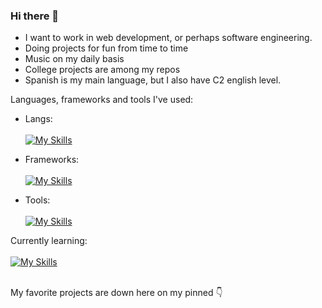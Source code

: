 ### Hi there 👋

+ I want to work in web development, or perhaps software engineering.
+ Doing projects for fun from time to time
+ Music on my daily basis
+ College projects are among my repos
+ Spanish is my main language, but I also have C2 english level.

Languages, frameworks and tools I've used:</br>
+ Langs:\
    \
    [![My Skills](https://skillicons.dev/icons?i=py,c,java,js,ts,css,html,md)](https://skillicons.dev)
+ Frameworks:\
    \
    [![My Skills](https://skillicons.dev/icons?i=bootstrap,express,vue)](https://skillicons.dev)
    
+ Tools:\
    \
    [![My Skills](https://skillicons.dev/icons?i=vscode,github,mysql,postgres,vercel,mongodb)](https://skillicons.dev)

Currently learning:\
</br>
[![My Skills](https://skillicons.dev/icons?i=androidstudio,kotlin)](https://skillicons.dev)
    
</br>
My favorite projects are down here on my pinned 👇
